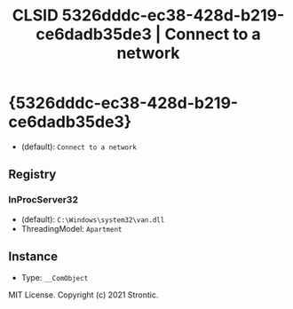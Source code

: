 ﻿---
title: "CLSID 5326dddc-ec38-428d-b219-ce6dadb35de3 | Connect to a network"
excerpt: What is COM-Object CLSID 5326dddc-ec38-428d-b219-ce6dadb35de3?
---

# {5326dddc-ec38-428d-b219-ce6dadb35de3}

* (default): `Connect to a network`

## Registry


### InProcServer32

* (default): `C:\Windows\system32\van.dll`
* ThreadingModel: `Apartment`

## Instance

* Type: `__ComObject`

MIT License. Copyright (c) 2021 Strontic.



